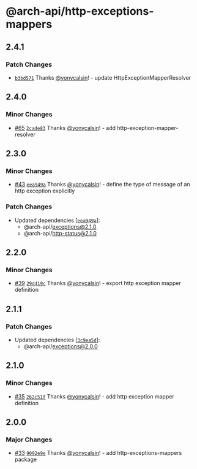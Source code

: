 # @arch-api/http-exceptions-mappers

## 2.4.1

### Patch Changes

- [`b3bd571`](https://github.com/yonycalsin/arch-api/commit/b3bd571efafd753a43ca1e5d72eb6562708f67e5) Thanks [@yonycalsin](https://github.com/yonycalsin)! - update HttpExceptionMapperResolver

## 2.4.0

### Minor Changes

- [#65](https://github.com/yonycalsin/arch-api/pull/65) [`2cade83`](https://github.com/yonycalsin/arch-api/commit/2cade837bceb58693f8899caaa448c5c99b3a101) Thanks [@yonycalsin](https://github.com/yonycalsin)! - add http-exception-mapper-resolver

## 2.3.0

### Minor Changes

- [#43](https://github.com/yonycalsin/arch-api/pull/43) [`eea949a`](https://github.com/yonycalsin/arch-api/commit/eea949a58a622c27c1a158a3c7f829d47541ccad) Thanks [@yonycalsin](https://github.com/yonycalsin)! - define the type of message of an http exception explicitly

### Patch Changes

- Updated dependencies [[`eea949a`](https://github.com/yonycalsin/arch-api/commit/eea949a58a622c27c1a158a3c7f829d47541ccad)]:
  - @arch-api/exceptions@2.1.0
  - @arch-api/http-status@2.1.0

## 2.2.0

### Minor Changes

- [#39](https://github.com/yonycalsin/arch-api/pull/39) [`29d419c`](https://github.com/yonycalsin/arch-api/commit/29d419c57b6be81ce512ada60412282ec006319f) Thanks [@yonycalsin](https://github.com/yonycalsin)! - export http exception mapper definition

## 2.1.1

### Patch Changes

- Updated dependencies [[`3c9ea5d`](https://github.com/yonycalsin/arch-api/commit/3c9ea5d21e510f6903f45627773588856aad27d7)]:
  - @arch-api/exceptions@2.0.0

## 2.1.0

### Minor Changes

- [#35](https://github.com/yonycalsin/arch-api/pull/35) [`262c51f`](https://github.com/yonycalsin/arch-api/commit/262c51fd29e6a55318b3ff1fd41be637be822c8e) Thanks [@yonycalsin](https://github.com/yonycalsin)! - add http exception mapper definition

## 2.0.0

### Major Changes

- [#33](https://github.com/yonycalsin/arch-api/pull/33) [`9092e9e`](https://github.com/yonycalsin/arch-api/commit/9092e9efefc8cbe2d009672081782a06dca948a0) Thanks [@yonycalsin](https://github.com/yonycalsin)! - add http-exceptions-mappers package
